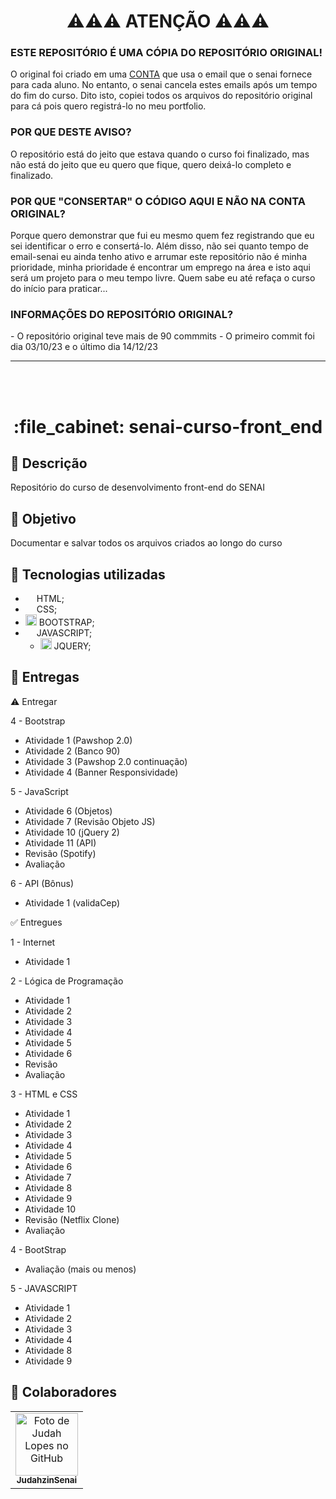 # <h1 align="center">⚠️⚠️⚠️ ATENÇÃO ⚠️⚠️⚠️</h1>
<h3>ESTE REPOSITÓRIO É UMA CÓPIA DO REPOSITÓRIO ORIGINAL!</h3>
O original foi criado em uma <a href="https://github.com/JudahzinSenai">CONTA</a> que usa o email que o senai fornece para cada aluno. No entanto, o senai cancela estes emails após um tempo do fim do curso.
Dito isto, copiei todos os arquivos do repositório original para cá pois quero registrá-lo no meu portfolio.
<h3>POR QUE DESTE AVISO?</h3> 
O repositório está do jeito que estava quando o curso foi finalizado, mas não está do jeito que eu quero que fique, quero deixá-lo completo e finalizado. 
<h3>POR QUE "CONSERTAR" O CÓDIGO AQUI E NÃO NA CONTA ORIGINAL?</h3>
Porque quero demonstrar que fui eu mesmo quem fez registrando que eu sei identificar o erro e consertá-lo. Além disso, não sei quanto tempo de email-senai eu ainda tenho ativo e arrumar este repositório não é minha prioridade, minha prioridade é encontrar um emprego na área e isto aqui será um projeto para o meu tempo livre. Quem sabe eu até refaça o curso do início para praticar...
<h3>INFORMAÇÕES DO REPOSITÓRIO ORIGINAL?</h3>
- O repositório original teve mais de 90 commmits
- O primeiro commit foi dia 03/10/23 e o último dia 14/12/23

<hr>
<br><br>






















<h1 align="center">:file_cabinet: senai-curso-front_end</h1>

## 📜 Descrição

Repositório do curso de desenvolvimento front-end do SENAI

## :dart: Objetivo

Documentar e salvar todos os arquivos criados ao longo do curso

## :wrench: Tecnologias utilizadas

-   <img src="https://cdn.jsdelivr.net/gh/devicons/devicon/icons/html5/html5-plain.svg" width="14px;"/> HTML;
-   <img src="https://cdn.jsdelivr.net/gh/devicons/devicon/icons/css3/css3-plain.svg" width="14px"/> CSS;
- <img src="https://cdn.jsdelivr.net/gh/devicons/devicon/icons/bootstrap/bootstrap-plain.svg" width="18px"/> BOOTSTRAP;
-   <img src="https://cdn.jsdelivr.net/gh/devicons/devicon/icons/javascript/javascript-plain.svg" width="14px"/> JAVASCRIPT;
    - <img src="https://cdn.jsdelivr.net/gh/devicons/devicon/icons/jquery/jquery-original.svg" width="18px"/> JQUERY;
          
## 📝 Entregas

⚠️ Entregar

4 - Bootstrap
  - Atividade 1 (Pawshop 2.0)
  - Atividade 2 (Banco 90)
  - Atividade 3 (Pawshop 2.0 continuação)
  - Atividade 4 (Banner Responsividade)

5 - JavaScript 
  - Atividade 6 (Objetos)
  - Atividade 7 (Revisão Objeto JS)
  - Atividade 10 (jQuery 2)
  - Atividade 11 (API)
  - Revisão (Spotify)
  - Avaliação

6 - API (Bônus)
  - Atividade 1 (validaCep)

✅ Entregues

1 - Internet
  - Atividade 1

2 - Lógica de Programação
  - Atividade 1
  - Atividade 2 
  - Atividade 3 
  - Atividade 4
  - Atividade 5
  - Atividade 6
  - Revisão
  - Avaliação

3 - HTML e CSS
  - Atividade 1
  - Atividade 2
  - Atividade 3
  - Atividade 4
  - Atividade 5
  - Atividade 6
  - Atividade 7
  - Atividade 8
  - Atividade 9
  - Atividade 10
  - Revisão (Netflix Clone)
  - Avaliação

4 - BootStrap
  - Avaliação (mais ou menos)

5 - JAVASCRIPT
  - Atividade 1
  - Atividade 2
  - Atividade 3
  - Atividade 4
  - Atividade 8
  - Atividade 9
## :handshake: Colaboradores

<table>
  <tr>
    <td align="center">
      <a href="https://github.com/JudahzinSenai">
        <img src="https://avatars.githubusercontent.com/u/134812191?s=400&u=00a571215f2ea321a8738af235cea655e1e36ec6&v=4" width="100px;" alt="Foto de Judah Lopes no GitHub"/><br>
        <sub>
          <b>JudahzinSenai</b>
        </sub>
      </a>
    </td>
  </tr>
</table>
